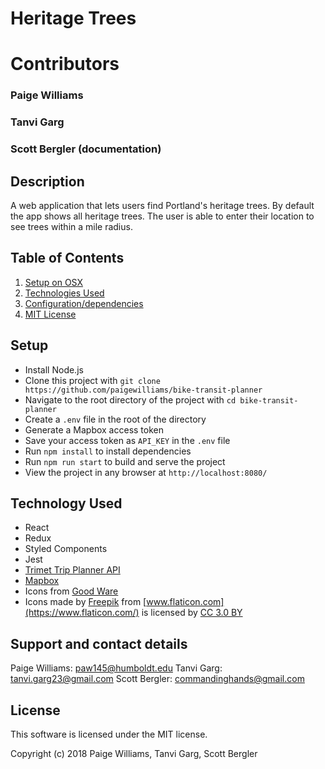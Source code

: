 # **Heritage Trees**

# Contributors
### Paige Williams  
### Tanvi Garg
### Scott Bergler (documentation)  

## Description
A web application that lets users find Portland's heritage trees. By default the app shows all heritage trees. The user is able to enter their location to see trees within a mile radius. 

## Table of Contents
  1. [Setup on OSX](#setup)
  2. [Technologies Used](#Tech-used)
  3. [Configuration/dependencies](#config-dep)
  4. [MIT License](#mit-lic)

## Setup <a name="setup"></a>
* Install Node.js
* Clone this project with `git clone https://github.com/paigewilliams/bike-transit-planner`
* Navigate to the root directory of the project with `cd bike-transit-planner`
* Create a `.env` file in the root of the directory
* Generate a Mapbox access token
* Save your access token as `API_KEY` in the `.env` file
* Run `npm install` to install dependencies
* Run `npm run start` to build and serve the project
* View the project in any browser at `http://localhost:8080/`

## Technology Used <a name="Tech-used"></a>
* React
* Redux
* Styled Components
* Jest
* [Trimet Trip Planner API](https://developer.trimet.org/ws_docs/tripplanner_ws.shtml)
* [Mapbox](https://www.mapbox.com/) 
* Icons from [Good Ware](https://www.flaticon.com/packs/transportation-46)
* Icons made by [Freepik](https://www.flaticon.com/authors/freepik) from [www.flaticon.com](https://www.flaticon.com/) is licensed by [CC 3.0 BY](http://creativecommons.org/licenses/by/3.0/)

## Support and contact details

Paige Williams: [paw145@humboldt.edu](mailto:paw145@humboldt.edu)
Tanvi Garg: [tanvi.garg23@gmail.com](mailto:tanvi.garg23@gmail.com)
Scott Bergler: [commandinghands@gmail.com](mailto:commandinghands@gmail.com)

## License <a name="mit-lic"></a>

This software is licensed under the MIT license.

Copyright (c) 2018 Paige Williams, Tanvi Garg, Scott Bergler